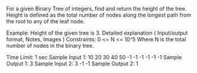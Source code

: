 For a given Binary Tree of integers, find and return the height of the tree. Height is defined as the total number of nodes along the longest path from the root to any of the leaf node.

Example:
Height of the given tree is 3. 
Detailed explanation ( Input/output format, Notes, Images )
Constraints:
0 <= N <= 10^5
Where N is the total number of nodes in the binary tree.

Time Limit: 1 sec
Sample Input 1:
10 20 30 40 50 -1 -1 -1 -1 -1 -1
Sample Output 1:
3
Sample Input 2:
3 -1 -1
Sample Output 2:
1


